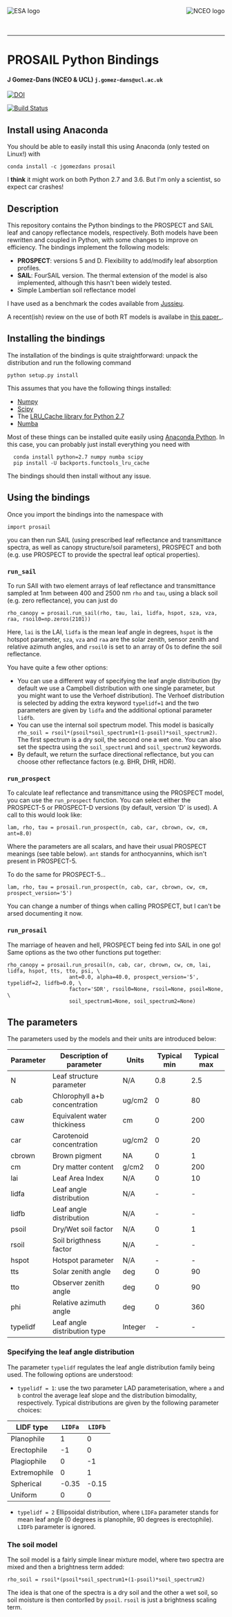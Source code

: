 <img src="https://www.nceo.ac.uk/wp-content/themes/nceo/assets/images//logos/img_logo_white.svg" scale=50% alt="NCEO logo" align="right" />
<img src="http://www.esa.int/esalogo/images/logotype/img_colorlogo_darkblue.gif" scale=20% alt="ESA logo" align="left" />

<br/>
<br/>
<br/>

---



# PROSAIL Python Bindings

#### J Gomez-Dans (NCEO & UCL) ``j.gomez-dans@ucl.ac.uk``

[![DOI](https://zenodo.org/badge/19469/jgomezdans/prosail.svg)](https://zenodo.org/badge/latestdoi/19469/jgomezdans/prosail)

[![Build Status](https://travis-ci.org/jgomezdans/prosail.png)](https://travis-ci.org/jgomezdans/prosail)


## Install using Anaconda

You should be able to easily install this using Anaconda (only tested on Linux!) with

`conda install -c jgomezdans prosail`

I **think** it might work on both Python 2.7 and 3.6. But I'm only a scientist, so expect car crashes!


## Description

This repository contains the Python bindings to the PROSPECT and SAIL leaf and 
canopy reflectance models, respectively. Both models have been rewritten and
coupled in Python, with some changes to improve on efficiency. The bindings implement
the following models:

* **PROSPECT**: versions 5 and D. Flexibility to add/modify leaf absorption profiles.
* **SAIL**: FourSAIL version. The thermal extension of the model is also implemented, although this hasn't been widely tested.
* Simple Lambertian soil reflectance model

I have used as a benchmark the codes available from [Jussieu](http://teledetection.ipgp.jussieu.fr/prosail/). 

A recent(ish) review on the use of both RT
models is availabe in [this paper](http://webdocs.dow.wur.nl/internet/grs/Workshops/Environmental_Applications_Imaging_Spectroscopy/12_Jacquemoud_Prospect/IEEE_Jacquemoud_PROSPECT.pdf)_.


## Installing the bindings

The installation of the bindings is quite straightforward: unpack the distribution
and run the following command   

    python setup.py install
    
This assumes that you have the following things installed:

* [Numpy](http://www.numpy.org/)
* [Scipy](http://www.scipy.org/)
* The [LRU_Cache library for Python 2.7 ](https://pypi.python.org/pypi/backports.functools_lru_cache/1.0.1)
* [Numba](http://numba.pydata.org)

Most of these things can be installed quite easily using [Anaconda Python](https://www.continuum.io/downloads). 
In this case, you can probably just install everything you need with

      conda install python=2.7 numpy numba scipy
      pip install -U backports.functools_lru_cache
      
The bindings should then install without any issue.


## Using the bindings

Once you import the bindings into the namespace with

    import prosail
    
you can then run SAIL (using prescribed leaf reflectance and transmittance spectra, as well as canopy structure/soil parameters), PROSPECT and both (e.g. use PROSPECT to provide the spectral leaf optical properties).

### `run_sail`

To run SAIl with two element arrays of leaf reflectance and transmittance sampled at 1nm between 400 and 2500 nm `rho` and `tau`, using a black soil (e.g. zero reflectance), you can just do 

    rho_canopy = prosail.run_sail(rho, tau, lai, lidfa, hspot, sza, vza, raa, rsoil0=np.zeros(2101))

Here, `lai` is the LAI, `lidfa` is the mean leaf angle in degrees, `hspot` is the hotspot parameter, `sza`, `vza` and `raa` are the solar zenith, sensor zenith and relative azimuth angles, and `rsoil0` is set to an array of 0s to define the soil reflectance.

You have quite a few other options:

* You can use a different way of specifying the leaf angle distribution (by default we use a Campbell distribution with one single parameter, but you might want to use the Verhoef distribution). The Verhoef distribution is selected by adding the extra keyword `typelidf=1` and the two parameters are given by `lidfa` and the additional optional parameter `lidfb`.
* You can use the internal soil spectrum model. This model is basically `rho_soil = rsoil*(psoil*soil_spectrum1+(1-psoil)*soil_spectrum2)`. The first spectrum is a dry soil, the second one a wet one. You can also set the spectra using the `soil_spectrum1` and `soil_spectrum2` keywords.
* By default, we return the surface directional reflectance, but you can choose other reflectance factors (e.g. BHR, DHR, HDR).


### `run_prospect`

To calculate leaf reflectance and transmittance using the PROSPECT model, you can use the `run_prospect` function. You can select either the PROSPECT-5 or PROSPECT-D versions (by default, version 'D' is used). A call to this would look like:
   
    lam, rho, tau = prosail.run_prospect(n, cab, car, cbrown, cw, cm, ant=8.0)
    
Where the parameters are all scalars, and have their usual PROSPECT meanings (see table below). `ant` stands for anthocyannins, which isn't present in PROSPECT-5.

To do the same for PROSPECT-5...

    lam, rho, tau = prosail.run_prospect(n, cab, car, cbrown, cw, cm, prospect_version='5')
    
You can change a number of things when calling PROSPECT, but I can't be arsed documenting it now.

### `run_prosail`

The marriage of heaven and hell, PROSPECT being fed into SAIL in one go! Same options as the two other functions put together:

    rho_canopy = prosail.run_prosail(n, cab, car, cbrown, cw, cm, lai, lidfa, hspot, tts, tto, psi, \
                        ant=0.0, alpha=40.0, prospect_version='5', typelidf=2, lidfb=0.0, \
                        factor='SDR', rsoil0=None, rsoil=None, psoil=None, \
                        soil_spectrum1=None, soil_spectrum2=None)
    

   


## The parameters

The parameters used by the models and their units are introduced below:

| Parameter   | Description of parameter        | Units        |Typical min | Typical max |
|-------------|---------------------------------|--------------|------------|-------------|
|   N         | Leaf structure parameter        | N/A          | 0.8        | 2.5         |
|  cab        | Chlorophyll a+b concentration   | ug/cm2       | 0          | 80          |
|  caw        | Equivalent water thickiness     | cm           | 0          | 200         |
|  car        | Carotenoid concentration        | ug/cm2       | 0          | 20          |
|  cbrown     | Brown pigment                   | NA           | 0          | 1           |
|  cm         | Dry matter content              | g/cm2        | 0          | 200         |
|  lai        | Leaf Area Index                 | N/A          | 0          | 10          |
|  lidfa      | Leaf angle distribution         | N/A          | -          | -           |
|  lidfb      | Leaf angle distribution         | N/A          | -          | -           |
|  psoil      | Dry/Wet soil factor             | N/A          | 0          | 1           |
|  rsoil      | Soil brigthness factor          | N/A          | -          | -           |
|  hspot      | Hotspot parameter               | N/A          | -          | -           |
|  tts        | Solar zenith angle              | deg          | 0          | 90          |
|  tto        | Observer zenith angle           | deg          | 0          | 90          |
|  phi        | Relative azimuth angle          | deg          | 0          | 360         |
| typelidf    | Leaf angle distribution type    | Integer      | -          | -           |

### Specifying the leaf angle distribution

The parameter ``typelidf`` regulates the leaf angle distribution family being used. The following options are understood:

* ``typelidf = 1``: use the two parameter LAD parameterisation, where ``a`` and ``b`` control the average leaf slope and the distribution bimodality, respectively. Typical distributions
are given by the following parameter  choices:

| LIDF type    | ``LIDFa`` |  ``LIDFb``       |
|--------------|-----------|------------------|
| Planophile   |    1      |  0               |
|   Erectophile|    -1     |   0              |
|   Plagiophile|     0     |  -1              |
|  Extremophile|    0      |  1               |
|   Spherical  |    -0.35  |  -0.15           |
|   Uniform    |     0     |   0              |

* ``typelidf = 2`` Ellipsoidal distribution, where ``LIDFa`` parameter stands for mean leaf angle (0 degrees is planophile, 90 degrees is erectophile). ``LIDFb`` parameter is ignored.
   
### The soil model

The soil model is a fairly simple linear mixture model, where two spectra are mixed and then a brightness term added:

    rho_soil = rsoil*(psoil*soil_spectrum1+(1-psoil)*soil_spectrum2)


The idea is that one of the spectra is a dry soil and the other a wet soil, so soil moisture is then contorlled by ``psoil``. ``rsoil`` is just a brightness scaling term.


